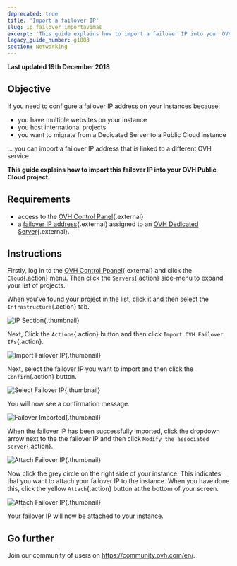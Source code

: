 ```yaml
---
deprecated: true
title: 'Import a failover IP'
slug: ip_failover_importavimas
excerpt: 'This guide explains how to import a failover IP into your OVH Public Cloud project.'
legacy_guide_number: g1883
section: Networking
---
```


**Last updated 19th December 2018**

## Objective

If you need to configure a failover IP address on your instances because:

- you have multiple websites on your instance 
- you host international projects
- you want to migrate from a Dedicated Server to a Public Cloud instance

... you can import a failover IP address that is linked to a different OVH service.

**This guide explains how to import this failover IP into your OVH Public Cloud project.**

## Requirements

* access to the [OVH Control Panel](https://www.ovh.com/auth/?action=gotomanager&from=https://www.ovh.ie/&ovhSubsidiary=ie){.external}
* a [failover IP address](https://www.ovh.lt/dedikuoti_serveriai/ip_failover.xml){.external} assigned to an [OVH Dedicated Server](https://www.ovh.lt/dedikuoti_serveriai/){.external}.

## Instructions

Firstly, log in to the [OVH Control Ppanel](https://www.ovh.com/auth/?action=gotomanager&from=https://www.ovh.ie/&ovhSubsidiary=ie){.external} and click the `Cloud`{.action} menu. Then click the `Servers`{.action} side-menu to expand your list of projects.

When you've found your project in the list, click it and then select the `Infrastructure`{.action} tab.

![IP Section](images/import-failover-ip-01.png){.thumbnail}

Next, Click the `Actions`{.action} button and then click `Import OVH Failover IPs`{.action}.

![Import Failover IP](images/import-failover-ip-02.png){.thumbnail}

Next, select the failover IP you want to import and then click the `Confirm`{.action} button.

![Select Failover IP](images/import-failover-ip-03.png){.thumbnail}

You will now see a confirmation message.

![Failover Imported](images/import-failover-ip-04.png){.thumbnail}

When the failover IP has been successfully imported, click the dropdown arrow next to the the failover IP and then click `Modify the associated server`{.action}.

![Attach Failover IP](images/import-failover-ip-05.png){.thumbnail}

Now click the grey circle on the right side of your instance. This indicates that you want to attach your failover IP to the instance. When you have done this, click the yellow `Attach`{.action} button at the bottom of your screen.

![Attach Failover IP](images/import-failover-ip-06.png){.thumbnail}

Your failover IP will now be attached to your instance.

## Go further

Join our community of users on <https://community.ovh.com/en/>.